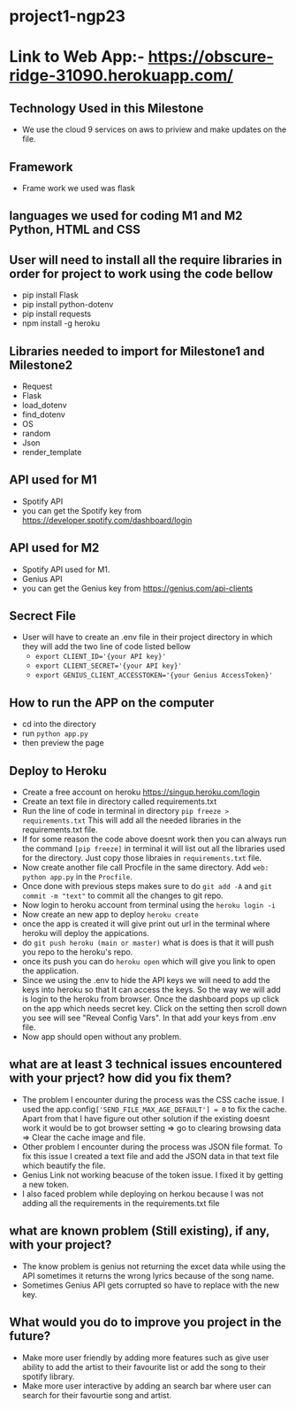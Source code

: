 # project1-ngp23
# Link to Web App:- https://obscure-ridge-31090.herokuapp.com/
## Technology Used in this Milestone
  - We use the cloud 9 services on aws to priview and make updates on the file.
## Framework 
  - Frame work we used was flask
## languages we used for coding M1 and M2 Python, HTML and CSS
## User will need to install all the require libraries in order for project to work using the code bellow
  - pip install Flask
  - pip install python-dotenv
  - pip install requests
  - npm install -g heroku
## Libraries needed to import for Milestone1 and Milestone2
  - Request
  - Flask
  - load_dotenv
  - find_dotenv
  - OS
  - random
  - Json
  - render_template
## API used for M1
 - Spotify API
 - you can get the Spotify key from https://developer.spotify.com/dashboard/login
## API used for M2
 - Spotify API used for M1.
 - Genius API
 - you can get the Genius key from https://genius.com/api-clients
## Secrect File
 - User will have to create an .env file in their project directory in which they will add the two line of code listed bellow
      - `export CLIENT_ID='{your API key}'`
      - `export CLIENT_SECRET='{your API key}'`
      - `export GENIUS_CLIENT_ACCESSTOKEN='{your Genius AccessToken}'`
## How to run the APP on the computer
 - cd into the directory
 - run `python app.py`
 - then preview the page
## Deploy to Heroku
 - Create a free account on heroku https://singup.heroku.com/login
 - Create an text file in directory called requirements.txt
 - Run the line of code in terminal in directory  `pip freeze > requirements.txt`  This will add all the needed libraries in the requirements.txt file.
 - If for some reason the code above doesnt work then you can always run the command `[pip freeze]` in terminal it will list out all the libraries used for the directory. Just copy those libraies in `requirements.txt` file.
 - Now create another file call Procfile in the same directory. Add `web: python app.py` in the `Procfile`.
 - Once done with previous steps makes sure to do `git add -A` and `git commit -m "text"` to commit all the changes to git repo.
 - Now login to heroku account from terminal using the `heroku login -i`
 - Now create an new app to deploy `heroku create`
 - once the app is created it will give print out url in the terminal where heroku will deploy the appications.
 - do `git push heroku (main or master)` what is does is that it will push you repo to the heroku's repo.
 - once its push you can do `heroku open` which will give you link to open the application.
 - Since we using the .env to hide the API keys we will need to add the keys into heroku so that It can access the keys. So the way we will add is login to the heroku from browser. Once the dashboard pops up click on the app which needs secret key. Click on the setting then scroll down you see will see "Reveal Config Vars". In that add your keys from .env file.
 - Now app should open without any problem.
## what are at least 3 technical issues encountered with your prject? how did you fix them?
 - The problem I encounter during the process was the CSS cache issue. I used the app.config`['SEND_FILE_MAX_AGE_DEFAULT'] = 0` to fix the cache. Apart from that I have figure out other solution if the existing doesnt work it would be to got browser setting =>  go to clearing browsing data => Clear the cache image and file.
 - Other problem I encounter during the process was JSON file format. To fix this issue I created a text file and add the JSON data in that text file which beautify the file.
 - Genius Link not working beacuse of the token issue. I fixed it by getting a new token.
 - I also faced problem while deploying on herkou because I was not adding all the requirements in the requirements.txt file 
## what are known problem (Still existing), if any, with your project?
  - The know problem is genius not returning the excet data while using the API sometimes it returns the wrong lyrics because of the song name.
  - Sometimes Genius API gets corrupted so have to replace with the new key.
 ## What would you do to improve you project in the future?
 - Make more user friendly by adding more features such as give user ability to add the artist to their favourite list or add the song to their spotify library.
 - Make more user interactive by adding an search bar where user can search for their favourtie song and artist.
 
 
